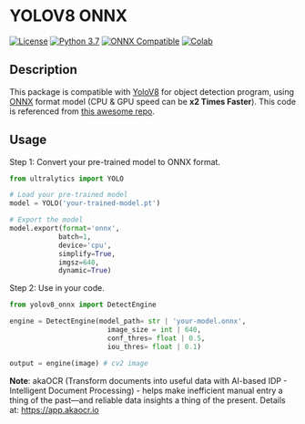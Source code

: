 # YOLOV8 ONNX

[![License](https://img.shields.io/badge/License-Apache%202.0-blue.svg)](LICENSE)
[![Python 3.7](https://img.shields.io/badge/python-3.7+-aff.svg)](https://www.python.org/downloads/release/python-370/)
[![ONNX Compatible](https://img.shields.io/badge/ONNX-Compatible-brightgreen)](https://onnx.ai/)
[![Colab](https://colab.research.google.com/assets/colab-badge.svg)](https://colab.google/)

## Description

This package is compatible with [YoloV8](https://github.com/ultralytics/ultralytics) for object detection program, using [ONNX](https://onnx.ai/) format model (CPU & GPU speed can be **x2 Times Faster**). This code is referenced from [this awesome repo](https://github.com/ibaiGorordo/ONNX-YOLOv8-Object-Detection).


## Usage

Step 1: Convert your pre-trained model to ONNX format.

```python
from ultralytics import YOLO

# Load your pre-trained model
model = YOLO('your-trained-model.pt')

# Export the model
model.export(format='onnx', 
            batch=1, 
            device='cpu', 
            simplify=True, 
            imgsz=640, 
            dynamic=True)
```

Step 2: Use in your code.

```python
from yolov8_onnx import DetectEngine

engine = DetectEngine(model_path= str | 'your-model.onnx',
                        image_size = int | 640,
                        conf_thres= float | 0.5, 
                        iou_thres= float | 0.1)

output = engine(image) # cv2 image
```

**Note**: akaOCR (Transform documents into useful data with AI-based IDP - Intelligent Document Processing) - helps make inefficient manual entry a thing of the past—and reliable data insights a thing of the present. Details at: https://app.akaocr.io